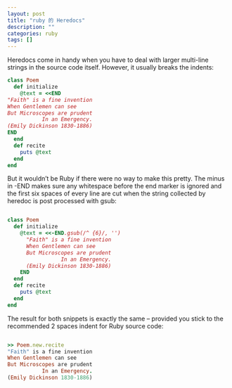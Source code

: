```yaml
---
layout: post
title: "ruby 的 Heredocs"
description: ""
categories: ruby
tags: []
---
```


Heredocs come in handy when you have to deal with
larger multi-line strings in the source code itself. 
However, it usually breaks the indents:

```ruby
class Poem
  def initialize
    @text = <<END
"Faith" is a fine invention
When Gentlemen can see
But Microscopes are prudent
           In an Emergency.
(Emily Dickinson 1830-1886)
END
  end
  def recite
    puts @text
  end
end
```

But it wouldn’t be Ruby if there were no way to make this pretty. 
The minus in -END makes sure any whitespace before the end marker is ignored
and the first six spaces of every line are cut when the string collected
by heredoc is post processed with gsub:

```ruby

class Poem
  def initialize
    @text = <<-END.gsub(/^ {6}/, '')
      "Faith" is a fine invention
      When Gentlemen can see
      But Microscopes are prudent
                 In an Emergency.
      (Emily Dickinson 1830-1886)
    END
  end
  def recite
    puts @text
  end
end

```

The result for both snippets is exactly 
the same – provided you stick to the recommended 2 spaces indent for Ruby source code:

```ruby

>> Poem.new.recite
"Faith" is a fine invention
When Gentlemen can see
But Microscopes are prudent
           In an Emergency.
(Emily Dickinson 1830-1886)

```


